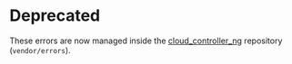 # Deprecated

These errors are now managed inside the [cloud_controller_ng](https://github.com/cloudfoundry/cloud_controller_ng) repository (`vendor/errors`).
